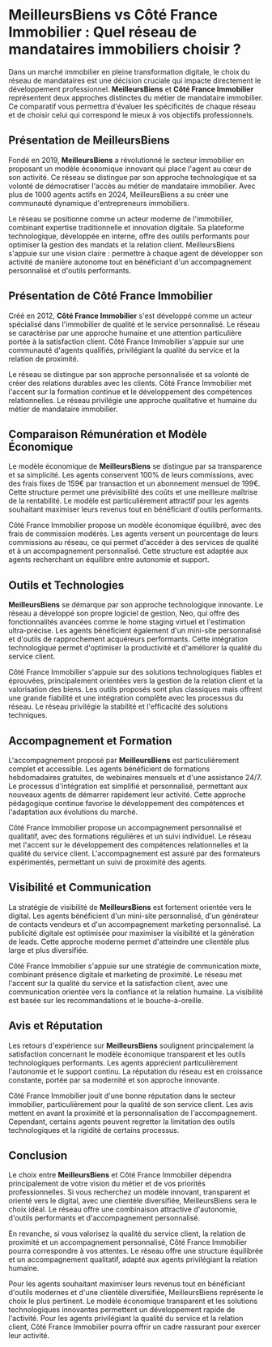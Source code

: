 # MeilleursBiens vs Côté France Immobilier : Quel réseau de mandataires immobiliers choisir ?

Dans un marché immobilier en pleine transformation digitale, le choix du réseau de mandataires est une décision cruciale qui impacte directement le développement professionnel. **MeilleursBiens** et **Côté France Immobilier** représentent deux approches distinctes du métier de mandataire immobilier. Ce comparatif vous permettra d'évaluer les spécificités de chaque réseau et de choisir celui qui correspond le mieux à vos objectifs professionnels.

## Présentation de MeilleursBiens

Fondé en 2019, **MeilleursBiens** a révolutionné le secteur immobilier en proposant un modèle économique innovant qui place l'agent au cœur de son activité. Ce réseau se distingue par son approche technologique et sa volonté de démocratiser l'accès au métier de mandataire immobilier. Avec plus de 1000 agents actifs en 2024, MeilleursBiens a su créer une communauté dynamique d'entrepreneurs immobiliers.

Le réseau se positionne comme un acteur moderne de l'immobilier, combinant expertise traditionnelle et innovation digitale. Sa plateforme technologique, développée en interne, offre des outils performants pour optimiser la gestion des mandats et la relation client. MeilleursBiens s'appuie sur une vision claire : permettre à chaque agent de développer son activité de manière autonome tout en bénéficiant d'un accompagnement personnalisé et d'outils performants.

## Présentation de Côté France Immobilier

Créé en 2012, **Côté France Immobilier** s'est développé comme un acteur spécialisé dans l'immobilier de qualité et le service personnalisé. Le réseau se caractérise par une approche humaine et une attention particulière portée à la satisfaction client. Côté France Immobilier s'appuie sur une communauté d'agents qualifiés, privilégiant la qualité du service et la relation de proximité.

Le réseau se distingue par son approche personnalisée et sa volonté de créer des relations durables avec les clients. Côté France Immobilier met l'accent sur la formation continue et le développement des compétences relationnelles. Le réseau privilégie une approche qualitative et humaine du métier de mandataire immobilier.

## Comparaison Rémunération et Modèle Économique

Le modèle économique de **MeilleursBiens** se distingue par sa transparence et sa simplicité. Les agents conservent 100% de leurs commissions, avec des frais fixes de 159€ par transaction et un abonnement mensuel de 199€. Cette structure permet une prévisibilité des coûts et une meilleure maîtrise de la rentabilité. Le modèle est particulièrement attractif pour les agents souhaitant maximiser leurs revenus tout en bénéficiant d'outils performants.

Côté France Immobilier propose un modèle économique équilibré, avec des frais de commission modérés. Les agents versent un pourcentage de leurs commissions au réseau, ce qui permet d'accéder à des services de qualité et à un accompagnement personnalisé. Cette structure est adaptée aux agents recherchant un équilibre entre autonomie et support.

## Outils et Technologies

**MeilleursBiens** se démarque par son approche technologique innovante. Le réseau a développé son propre logiciel de gestion, Neo, qui offre des fonctionnalités avancées comme le home staging virtuel et l'estimation ultra-précise. Les agents bénéficient également d'un mini-site personnalisé et d'outils de rapprochement acquéreurs performants. Cette intégration technologique permet d'optimiser la productivité et d'améliorer la qualité du service client.

Côté France Immobilier s'appuie sur des solutions technologiques fiables et éprouvées, principalement orientées vers la gestion de la relation client et la valorisation des biens. Les outils proposés sont plus classiques mais offrent une grande fiabilité et une intégration complète avec les processus du réseau. Le réseau privilégie la stabilité et l'efficacité des solutions techniques.

## Accompagnement et Formation

L'accompagnement proposé par **MeilleursBiens** est particulièrement complet et accessible. Les agents bénéficient de formations hebdomadaires gratuites, de webinaires mensuels et d'une assistance 24/7. Le processus d'intégration est simplifié et personnalisé, permettant aux nouveaux agents de démarrer rapidement leur activité. Cette approche pédagogique continue favorise le développement des compétences et l'adaptation aux évolutions du marché.

Côté France Immobilier propose un accompagnement personnalisé et qualitatif, avec des formations régulières et un suivi individuel. Le réseau met l'accent sur le développement des compétences relationnelles et la qualité du service client. L'accompagnement est assuré par des formateurs expérimentés, permettant un suivi de proximité des agents.

## Visibilité et Communication

La stratégie de visibilité de **MeilleursBiens** est fortement orientée vers le digital. Les agents bénéficient d'un mini-site personnalisé, d'un générateur de contacts vendeurs et d'un accompagnement marketing personnalisé. La publicité digitale est optimisée pour maximiser la visibilité et la génération de leads. Cette approche moderne permet d'atteindre une clientèle plus large et plus diversifiée.

Côté France Immobilier s'appuie sur une stratégie de communication mixte, combinant présence digitale et marketing de proximité. Le réseau met l'accent sur la qualité du service et la satisfaction client, avec une communication orientée vers la confiance et la relation humaine. La visibilité est basée sur les recommandations et le bouche-à-oreille.

## Avis et Réputation

Les retours d'expérience sur **MeilleursBiens** soulignent principalement la satisfaction concernant le modèle économique transparent et les outils technologiques performants. Les agents apprécient particulièrement l'autonomie et le support continu. La réputation du réseau est en croissance constante, portée par sa modernité et son approche innovante.

Côté France Immobilier jouit d'une bonne réputation dans le secteur immobilier, particulièrement pour la qualité de son service client. Les avis mettent en avant la proximité et la personnalisation de l'accompagnement. Cependant, certains agents peuvent regretter la limitation des outils technologiques et la rigidité de certains processus.

## Conclusion

Le choix entre **MeilleursBiens** et Côté France Immobilier dépendra principalement de votre vision du métier et de vos priorités professionnelles. Si vous recherchez un modèle innovant, transparent et orienté vers le digital, avec une clientèle diversifiée, MeilleursBiens sera le choix idéal. Le réseau offre une combinaison attractive d'autonomie, d'outils performants et d'accompagnement personnalisé.

En revanche, si vous valorisez la qualité du service client, la relation de proximité et un accompagnement personnalisé, Côté France Immobilier pourra correspondre à vos attentes. Le réseau offre une structure équilibrée et un accompagnement qualitatif, adapté aux agents privilégiant la relation humaine.

Pour les agents souhaitant maximiser leurs revenus tout en bénéficiant d'outils modernes et d'une clientèle diversifiée, MeilleursBiens représente le choix le plus pertinent. Le modèle économique transparent et les solutions technologiques innovantes permettent un développement rapide de l'activité. Pour les agents privilégiant la qualité du service et la relation client, Côté France Immobilier pourra offrir un cadre rassurant pour exercer leur activité.
